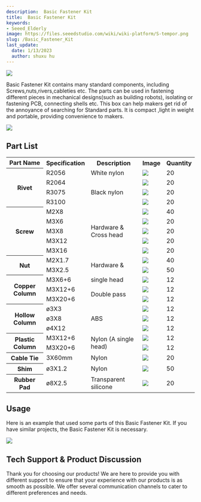 ```yaml
---
description:  Basic Fastener Kit
title:  Basic Fastener Kit
keywords:
- Seeed_Elderly
image: https://files.seeedstudio.com/wiki/wiki-platform/S-tempor.png
slug: /Basic_Fastener_Kit
last_update:
  date: 1/13/2023
  author: shuxu hu
---
```


![](https://files.seeedstudio.com/wiki/Basic_Fastener_Kit/img/Fastener_Kit_01.jpg)

Basic Fastener Kit contains many standard components, including Screws,nuts,rivers,cableties etc. The parts can be used in fastening different pieces in mechanical designs(such as building robots), isolating or fastening PCB, connecting shells etc. This box can help makers get rid of the annoyance of searching for Standard parts. It is compact ,light in weight and portable, providing convenience to makers.

[![](https://files.seeedstudio.com/wiki/Seeed-WiKi/docs/images/300px-Get_One_Now_Banner-ragular.png)](https://www.seeedstudio.com/Basic-Fastener-Kit-p-1555.html)

##  Part List

<table cellspacing="0" width="80%">
<tr>
<th scope="col">Part Name</th>
<th scope="col">Specification</th>
<th scope="col">Description</th>
<th scope="col">Image</th>
<th scope="col">Quantity</th>
</tr>
<tr>
<th rowspan="4" scope="row">Rivet</th>
<td>R2056</td>
<td>White nylon</td>
<td><img src="https://files.seeedstudio.com/wiki/Basic_Fastener_Kit/img/Rivet.jpg" /></td>
<td>20</td>
</tr>
<tr>
<td scope="row">R2064</td>
<td rowspan="3">Black nylon</td>
<td><img src="https://files.seeedstudio.com/wiki/Basic_Fastener_Kit/img/Rivet.jpg" /></td>
<td>20</td>
</tr>
<tr>
<td scope="row">R3075</td>
<td><img src="https://files.seeedstudio.com/wiki/Basic_Fastener_Kit/img/Rivet.jpg" /></td>
<td>20</td>
</tr>
<tr>
<td scope="row">R3100</td>
<td><img src="https://files.seeedstudio.com/wiki/Basic_Fastener_Kit/img/Rivet.jpg" /></td>
<td>20</td>
</tr>
<tr>
<th rowspan="5" scope="row">Screw</th>
<td>M2X8</td>
<td rowspan="5">Hardware &amp; Cross head</td>
<td><img src="https://files.seeedstudio.com/wiki/Basic_Fastener_Kit/img/Screw1.jpg" /></td>
<td>40</td>
</tr>
<tr>
<td scope="row">M3X6</td>
<td><img src="https://files.seeedstudio.com/wiki/Basic_Fastener_Kit/img/Screw2.jpg" /></td>
<td>20</td>
</tr>
<tr>
<td scope="row">M3X8</td>
<td><img src="https://files.seeedstudio.com/wiki/Basic_Fastener_Kit/img/Screw3.jpg" /></td>
<td>20</td>
</tr>
<tr>
<td scope="row">M3X12</td>
<td><img src="https://files.seeedstudio.com/wiki/Basic_Fastener_Kit/img/Screw4.jpg" /></td>
<td>20</td>
</tr>
<tr>
<td scope="row">M3X16</td>
<td><img src="https://files.seeedstudio.com/wiki/Basic_Fastener_Kit/img/Screw5.jpg" /></td>
<td>20</td>
</tr>
<tr>
<th rowspan="2" scope="row">Nut</th>
<td>M2X1.7</td>
<td rowspan="2">Hardware &amp;</td>
<td><img src="https://files.seeedstudio.com/wiki/Basic_Fastener_Kit/img/Nut1.jpg" /></td>
<td>40</td>
</tr>
<tr>
<td scope="row">M3X2.5</td>
<td><img src="https://files.seeedstudio.com/wiki/Basic_Fastener_Kit/img/Nut2.jpg" /></td>
<td>50</td>
</tr>
<tr>
<th rowspan="3" scope="row">Copper Column</th>
<td>M3X6+6</td>
<td>single head</td>
<td><img src="https://files.seeedstudio.com/wiki/Basic_Fastener_Kit/img/Copper_Column1.jpg" /></td>
<td>12</td>
</tr>
<tr>
<td scope="row">M3X12+6</td>
<td rowspan="2">Double pass</td>
<td><img src="https://files.seeedstudio.com/wiki/Basic_Fastener_Kit/img/Copper_Column2.jpg" /></td>
<td>12</td>
</tr>
<tr>
<td scope="row">M3X20+6</td>
<td><img src="https://files.seeedstudio.com/wiki/Basic_Fastener_Kit/img/Copper_Column3.jpg" /></td>
<td>12</td>
</tr>
<tr>
<th rowspan="3" scope="row">Hollow Column</th>
<td>ø3X3</td>
<td rowspan="3">ABS</td>
<td><img src="https://files.seeedstudio.com/wiki/Basic_Fastener_Kit/img/Hollow_Column1.jpg" /></td>
<td>12</td>
</tr>
<tr>
<td scope="row">ø3X8</td>
<td><img src="https://files.seeedstudio.com/wiki/Basic_Fastener_Kit/img/Hollow_Column2.jpg" /></td>
<td>12</td>
</tr>
<tr>
<td scope="row">ø4X12</td>
<td><img src="https://files.seeedstudio.com/wiki/Basic_Fastener_Kit/img/Hollow_Column3.jpg" /></td>
<td>12</td>
</tr>
<tr>
<th rowspan="2" scope="row">Plastic Column</th>
<td>M3X12+6</td>
<td rowspan="2">Nylon (A single head)</td>
<td><img src="https://files.seeedstudio.com/wiki/Basic_Fastener_Kit/img/Plastic_Column1.jpg" /></td>
<td>12</td>
</tr>
<tr>
<td scope="row">M3X20+6</td>
<td><img src="https://files.seeedstudio.com/wiki/Basic_Fastener_Kit/img/Plastic_Column2.jpg" /></td>
<td>12</td>
</tr>
<tr>
<th scope="row">Cable Tie</th>
<td>3X60mm</td>
<td>Nylon</td>
<td><img src="https://files.seeedstudio.com/wiki/Basic_Fastener_Kit/img/Cable_Tie.jpg" /></td>
<td>20</td>
</tr>
<tr>
<th scope="row">Shim</th>
<td>ø3X1.2</td>
<td>Nylon</td>
<td><img src="https://files.seeedstudio.com/wiki/Basic_Fastener_Kit/img/Shim.jpg" /></td>
<td>50</td>
</tr>
<tr>
<th scope="row">Rubber Pad</th>
<td>ø8X2.5</td>
<td>Transparent silicone</td>
<td><img src="https://files.seeedstudio.com/wiki/Basic_Fastener_Kit/img/Rubber_Pad.jpg" /></td>
<td>20</td>
</tr>
</table>

##  Usage

Here is an example that used some parts of this Basic Fastener Kit. If you have similar projects, the Basic Fastener Kit is necessary.

![](https://files.seeedstudio.com/wiki/Basic_Fastener_Kit/img/Parts_lists.jpg)

## Tech Support & Product Discussion

Thank you for choosing our products! We are here to provide you with different support to ensure that your experience with our products is as smooth as possible. We offer several communication channels to cater to different preferences and needs.

<div class="button_tech_support_container">
<a href="https://forum.seeedstudio.com/" class="button_forum"></a> 
<a href="https://www.seeedstudio.com/contacts" class="button_email"></a>
</div>

<div class="button_tech_support_container">
<a href="https://discord.gg/eWkprNDMU7" class="button_discord"></a> 
<a href="https://github.com/Seeed-Studio/wiki-documents/discussions/69" class="button_discussion"></a>
</div>
